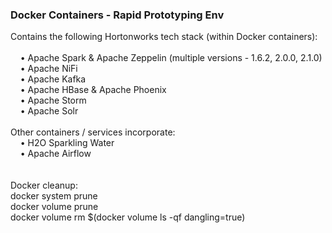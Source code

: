 <h3>Docker Containers - Rapid Prototyping Env</h3>
Contains the following Hortonworks tech stack (within Docker containers):
<br>
<br>&nbsp;&nbsp;&nbsp;&nbsp;&bull; Apache Spark & Apache Zeppelin (multiple versions - 1.6.2, 2.0.0, 2.1.0)
<br>&nbsp;&nbsp;&nbsp;&nbsp;&bull; Apache NiFi
<br>&nbsp;&nbsp;&nbsp;&nbsp;&bull; Apache Kafka
<br>&nbsp;&nbsp;&nbsp;&nbsp;&bull; Apache HBase & Apache Phoenix
<br>&nbsp;&nbsp;&nbsp;&nbsp;&bull; Apache Storm
<br>&nbsp;&nbsp;&nbsp;&nbsp;&bull; Apache Solr
<br>
<br>
Other containers / services incorporate:
<br>&nbsp;&nbsp;&nbsp;&nbsp;&bull; H2O Sparkling Water
<br>&nbsp;&nbsp;&nbsp;&nbsp;&bull; Apache Airflow
<br>
<br>
<br>Docker cleanup:
<br>docker system prune
<br>docker volume prune
<br>docker volume rm $(docker volume ls -qf dangling=true)
<br>
